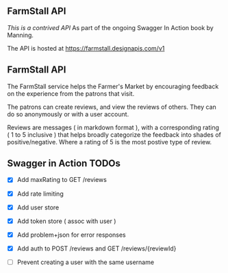 FarmStall API
-------------

*This is a contrived API* As part of the ongoing Swagger In Action book by Manning.

The API is hosted at https://farmstall.designapis.com/v1

## FarmStall API

The FarmStall service helps the Farmer's Market by encouraging feedback on the experience from the patrons that visit.

The patrons can create reviews, and view the reviews of others. They can do so anonymously or with a user account.

Reviews are messages ( in markdown format ), with a corresponding rating ( 1 to 5 inclusive ) that helps broadly categorize the feedback into shades of positive/negative. Where a rating of 5 is the most postive type of review.

## Swagger in Action TODOs
- [x] Add maxRating to GET /reviews
- [x] Add rate limiting

- [x] Add user store
- [x] Add token store ( assoc with user )
- [x] Add problem+json for error responses

- [x] Add auth to POST /reviews and GET /reviews/{reviewId}

- [ ] Prevent creating a user with the same username 

